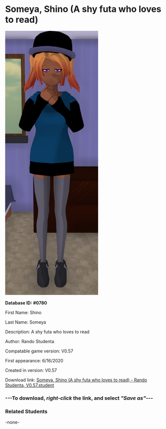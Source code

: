 # Someya, Shino (A shy futa who loves to read)

<img src="../../Files/Images/Someya, Shino (A shy futa who loves to read).png" title="Someya, Shino (A shy futa who loves to read) - Rando Studenta, V0.57">

**Database ID: #0780**

First Name: Shino

Last Name: Someya

Description: A shy futa who loves to read

Author: Rando Studenta

Compatable game version: V0.57

First appearance: 6/16/2020

Created in version: V0.57

Download link: <a href="https://raw.githubusercontent.com/Arbiter1223/Daigaku-Gurashi-Custom-Students/master/Files/Student%20Files/Someya%2C%20Shino%20(A%20shy%20futa%20who%20loves%20to%20read)%20-%20Rando%20Studenta%2C%20V0.57.student">Someya, Shino (A shy futa who loves to read) - Rando Studenta, V0.57.student</a>

### ---**To download, _right-click_ the link, and select _"Save as"_**---

### Related Students

-none-

